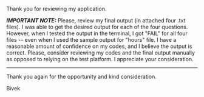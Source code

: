 Thank you for reviewing my application.

***IMPORTANT NOTE:***
Please, review my final output (in attached four .txt files). I was able to get the desired output for each of the four questions. However, when I tested the output in the terminal, I got "FAIL" for all four files -- even when I used the sample output for "hours" file. I have a reasonable amount of confidence on my codes, and I believe the output is correct. Please, consider reviewing my codes and the final output manually as opposed to relying on the test platform. I appreciate your consideration.
************************


Thank you again for the opportunity and kind consideration.

Bivek
